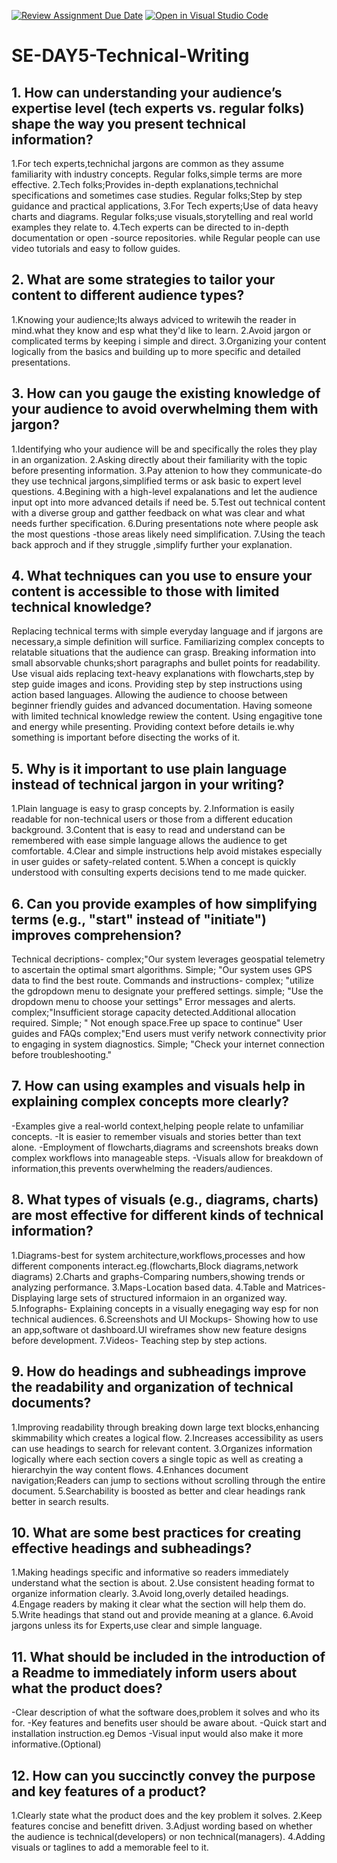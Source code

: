 [![Review Assignment Due Date](https://classroom.github.com/assets/deadline-readme-button-22041afd0340ce965d47ae6ef1cefeee28c7c493a6346c4f15d667ab976d596c.svg)](https://classroom.github.com/a/zsAR-pyY)
[![Open in Visual Studio Code](https://classroom.github.com/assets/open-in-vscode-2e0aaae1b6195c2367325f4f02e2d04e9abb55f0b24a779b69b11b9e10269abc.svg)](https://classroom.github.com/online_ide?assignment_repo_id=18638560&assignment_repo_type=AssignmentRepo)
# SE-DAY5-Technical-Writing
## 1. How can understanding your audience’s expertise level (tech experts vs. regular folks) shape the way you present technical information?
1.For tech experts,technichal jargons are common as they assume familiarity with industry concepts.
Regular folks,simple terms are more effective.
2.Tech folks;Provides in-depth explanations,technichal specifications and sometimes case studies.
Regular folks;Step by step guidance and practical applications,
3.For Tech experts;Use of data heavy charts and diagrams. Regular folks;use visuals,storytelling and real world examples they relate to.
4.Tech experts can be directed to in-depth documentation or open -source repositories. while Regular people can use video tutorials and easy to follow guides.

## 2. What are some strategies to tailor your content to different audience types?
1.Knowing your audience;Its always adviced to writewih the reader in mind.what they know and esp what they'd like to learn.
2.Avoid jargon or complicated terms by keeping i simple and direct.
3.Organizing your content logically from the basics and building up to more specific and detailed presentations.

## 3. How can you gauge the existing knowledge of your audience to avoid overwhelming them with jargon?
1.Identifying who your audience will be and specifically the roles they play in an organization.
2.Asking directly about their familiarity with the topic before presenting information.
3.Pay attenion to how they communicate-do they use technical jargons,simplified terms or ask basic to expert level questions.
4.Begining with a high-level expalanations and let the audience input opt into more advanced details if need be.
5.Test out technical content with a diverse group and gatther feedback on what was clear and what needs further specification.
6.During presentations note where people ask the most questions -those areas likely need simplification.
7.Using the teach back approch and if they struggle ,simplify further your explanation.

## 4. What techniques can you use to ensure your content is accessible to those with limited technical knowledge?
Replacing technical terms with simple everyday language and if jargons are necessary,a simple definition will surfice.
Familiarizing complex concepts to relatable situations that the audience can grasp.
Breaking information into small absorvable chunks;short paragraphs and bullet points for readability.
Use visual aids replacing text-heavy explanations with flowcharts,step by step guide images and icons.
Providing step by step instructions using action based languages.
Allowing the audience to choose between beginner friendly guides and advanced documentation.
Having someone with limited technical knowledge rewiew the content.
Using engagitive tone and energy while presenting.
Providing context before details ie.why something is important before disecting the works of it.
## 5. Why is it important to use plain language instead of technical jargon in your writing?
1.Plain language is easy to grasp concepts by.
2.Information is easily readable for non-technical users or those from a different education background.
3.Content that is easy to read and understand can be remembered with ease simple language allows the audience to get comfortable.
4.Clear and simple instructions help avoid mistakes especially in user guides or safety-related content.
5.When a concept is quickly understood with consulting experts decisions tend to me made quicker.

## 6. Can you provide examples of how simplifying terms (e.g., "start" instead of "initiate") improves comprehension?
Technical decriptions-
complex;"Our system leverages geospatial telemetry to ascertain the optimal smart algorithms.
Simple; "Our system uses GPS data to find the best route.
Commands and instructions-
complex; "utilize the gdropdown menu to designate your preffered settings.
simple; "Use the dropdown menu to choose your settings"
Error messages and alerts.
complex;"Insufficient storage capacity detected.Additional allocation required.
Simple; " Not enough space.Free up space to continue"
User guides and FAQs
complex;"End users must verify network connectivity prior to engaging in system diagnostics.
Simple; "Check your internet connection before troubleshooting."
## 7. How can using examples and visuals help in explaining complex concepts more clearly?
-Examples give a real-world context,helping people relate to unfamiliar concepts.
-It is easier to remember visuals and stories better than text alone.
-Employment of flowcharts,diagrams and screenshots breaks down complex workflows into manageable steps.
-Visuals allow for breakdown of information,this prevents overwhelming the readers/audiences.

## 8. What types of visuals (e.g., diagrams, charts) are most effective for different kinds of technical information?
1.Diagrams-best for system architecture,workflows,processes and how different components interact.eg.(flowcharts,Block diagrams,network diagrams)
2.Charts and graphs-Comparing numbers,showing trends or analyzing performance.
3.Maps-Location based data.
4.Table and Matrices- Displaying large sets of structured informaion in an organized way.
5.Infographs- Explaining concepts in a visually enegaging way esp for non technical audiences.
6.Screenshots and UI Mockups- Showing how to use an app,software ot dashboard.UI wireframes show new feature designs before development.
7.Videos- Teaching step by step actions.

## 9. How do headings and subheadings improve the readability and organization of technical documents?
1.Improving readability through breaking down large text blocks,enhancing skimmability which creates a logical flow.
2.Increases accessibility as users can use headings to search for relevant content.
3.Organizes information logically where each section covers a single topic as well as creating a hierarchyin the way content flows.
4.Enhances document navigation;Readers can jump to sections without scrolling through the entire document.
5.Searchability is boosted as better and clear headings rank better in search results.
## 10. What are some best practices for creating effective headings and subheadings?
1.Making headings specific and informative so readers immediately understand what the section is about.
2.Use consistent heading format to organize information clearly.
3.Avoid long,overly detailed headings.
4.Engage readers by making it clear what the section will help them do.
5.Write headings that stand out and provide meaning at a glance.
6.Avoid jargons unless its for Experts,use clear and simple language.

## 11. What should be included in the introduction of a Readme to immediately inform users about what the product does?
-Clear description of what the software does,problem it solves and who its for.
-Key features and benefits user should be aware about.
-Quick start and installation instruction.eg Demos
-Visual input would also make it more informative.(Optional)

## 12. How can you succinctly convey the purpose and key features of a product?
1.Clearly state what the product does and the key problem it solves.
2.Keep features concise and benefitt driven.
3.Adjust wording based on whether the audience is technical(developers) or non  technical(managers).
4.Adding visuals or taglines to add a memorable feel to it.


